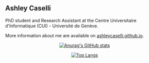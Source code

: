 ## Ashley Caselli

PhD student and Research Assistant at the Centre Universitaire d'Informatique (CUI) - Université de Genève.

More information about me are available on [ashleycaselli.github.io](https://ashleycaselli.github.io/).

<div align="center">

[![Anurag's GitHub stats](https://github-readme-stats.vercel.app/api?username=ashleycaselli)](https://github.com/anuraghazra/github-readme-stats)
 

[![Top Langs](https://github-readme-stats.vercel.app/api/top-langs/?username=ashleycaselli&hide=html,scss,css,xslt,makefile&langs_count=30)](https://github.com/anuraghazra/github-readme-stats)
<div>

<!--
**ashleycaselli/ashleycaselli** is a ✨ _special_ ✨ repository because its `README.md` (this file) appears on your GitHub profile.

Here are some ideas to get you started:

- 🔭 I’m currently working on ...
- 🌱 I’m currently learning ...
- 👯 I’m looking to collaborate on ...
- 🤔 I’m looking for help with ...
- 💬 Ask me about ...
- 📫 How to reach me: ...
- 😄 Pronouns: ...
- ⚡ Fun fact: ...
-->
